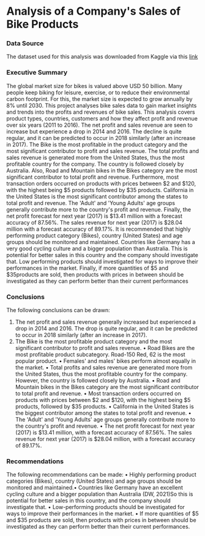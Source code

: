 #  Analysis of a Company's Sales of Bike Products


### Data Source
The dataset used for this analysis was downloaded from Kaggle via this [link](https://www.kaggle.com/datasets/sadiqshah/bike-sales-in-europe)

### Executive Summary
The global market size for bikes is valued above USD 50 billion. Many people keep biking for
leisure, exercise, or to reduce their environmental carbon footprint. For this, the market size is
expected to grow annually by 8% until 2030. This project analyses bike sales data to gain
market insights and trends into the profits and revenues of bike sales. This analysis covers
product types, countries, customers and how they affect profit and revenue over six years
(2011 to 2016).
The net profit and sales revenue are seen to increase but experience a drop in 2014 and 2016.
The decline is quite regular, and it can be predicted to occur in 2018 similarly (after an increase
in 2017). The Bike is the most profitable in the product category and the most significant
contributor to profit and sales revenue. The total profits and sales revenue is generated more
from the United States, thus the most profitable country for the company. The country is
followed closely by Australia. Also, Road and Mountain bikes in the Bikes category are the
most significant contributor to total profit and revenue.
Furthermore, most transaction orders occurred on products with prices between $2 and $120,
with the highest being $5 products followed by $35 products. California in the United States is
the most significant contributor among the states to total profit and revenue. The 'Adult' and
'Young Adults' age groups generally contribute more to the country's profit and revenue.
Finally, the net profit forecast for next year (2017) is $13.41 million with a forecast accuracy of
87.56%. The sales revenue for next year (2017) is $28.04 million with a forecast accuracy of
89.17%.
It is recommended that highly performing product category (Bikes), country (United States)
and age groups should be monitored and maintained. Countries like Germany has a very good
cycling culture and a bigger population than Australia. This is potential for better sales in this
country and the company should investigate that. Low performing products should investigated
for ways to improve their performances in the market. Finally, if more quantities of $5 and $35products are sold, then products with prices in between should be investigated as they can
perform better than their current performances

### Conclusions
The following conclusions can be drawn:
1. The net profit and sales revenue generally increased but experienced a drop in 2014
and 2016. The drop is quite regular, and it can be predicted to occur in 2018 similarly
(after an increase in 2017).
2. The Bike is the most profitable product category and the most significant contributor to
profit and sales revenue.
• Road Bikes are the most profitable product subcategory. Road-150 Red, 62 is the most
popular product.
• Females' and males' bikes perform almost equally in the market.
• Total profits and sales revenue are generated more from the United States, thus the
most profitable country for the company. However, the country is followed closely by
Australia.
• Road and Mountain bikes in the Bikes category are the most significant contributor to
total profit and revenue.
• Most transaction orders occurred on products with prices between $2 and $120, with
the highest being $5 products, followed by $35 products.
• California in the United States is the biggest contributor among the states to total profit
and revenue.
• The 'Adult' and 'Young Adults' age groups generally contribute more to the country's
profit and revenue.
• The net profit forecast for next year (2017) is $13.41 million, with a forecast accuracy
of 87.56%. The sales revenue for next year (2017) is $28.04 million, with a forecast
accuracy of 89.17%.

### Recommendations
The following recommendations can be made:
• Highly performing product categories (Bikes), country (United States) and age groups
should be monitored and maintained.• Countries like Germany have an excellent cycling culture and a bigger population than
Australia (DW, 2021)So this is potential for better sales in this country, and the
company should investigate that.
• Low-performing products should be investigated for ways to improve their
performances in the market.
• If more quantities of $5 and $35 products are sold, then products with prices in between
should be investigated as they can perform better than their current performances.
